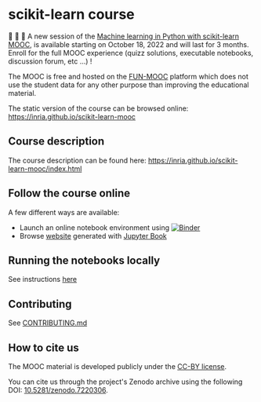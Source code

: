 # scikit-learn course

📢 📢 📢 A new session of the [Machine learning in Python with scikit-learn
MOOC](https://www.fun-mooc.fr/en/courses/machine-learning-python-scikit-learn),
is available starting on October 18, 2022 and will last for 3 months. Enroll for
the full MOOC experience (quizz solutions, executable notebooks, discussion
forum, etc ...) !

The MOOC is free and hosted on the [FUN-MOOC](https://fun-mooc.fr/) platform
which does not use the student data for any other purpose than improving the
educational material.

The static version of the course can be browsed online: https://inria.github.io/scikit-learn-mooc

## Course description

The course description can be found here:
https://inria.github.io/scikit-learn-mooc/index.html

## Follow the course online

A few different ways are available:
- Launch an online notebook environment using [![Binder](https://mybinder.org/badge_logo.svg)](
  https://mybinder.org/v2/gh/INRIA/scikit-learn-mooc/main?filepath=full-index.ipynb)
- Browse [website](https://inria.github.io/scikit-learn-mooc) generated with
  [Jupyter Book](https://jupyterbook.org/)

## Running the notebooks locally

See instructions [here](./local-install-instructions.md)

## Contributing

See [CONTRIBUTING.md](CONTRIBUTING.md)

## How to cite us

The MOOC material is developed publicly under the [CC-BY
license](https://github.com/INRIA/scikit-learn-mooc/blob/main/LICENSE).

You can cite us through the project's Zenodo archive using the following DOI:
[10.5281/zenodo.7220306](https://doi.org/10.5281/zenodo.7220306).
